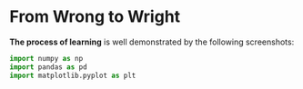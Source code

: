 # From Wrong to Wright
**The process of learning** is well demonstrated by the following screenshots:



```python
import numpy as np
import pandas as pd
import matplotlib.pyplot as plt
```
